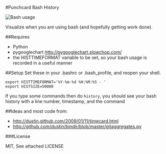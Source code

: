#Punchcard Bash History

![Bash usage](https://raw.github.com/askedrelic/bash-history-punchcard/master/sample.png)

Visualize when you are using bash (and hopefully getting work done).

##Requires

- Python
- pygooglechart http://pygooglechart.slowchop.com/
- the HISTTIMEFORMAT variable to be set, so your bash usage is recorded in a useful manner

##Setup
Set these in your .bashrc or .bash_profile, and reopen your shell.

    export HISTTIMEFORMAT='%Y-%m-%d %H:%M:%S - '
    export HISTSIZE=50000

If you type some commands then do `history`, 
you should see your bash history with a line number, timestamp, and the command

##Ideas and most code from:
- http://dustin.github.com/2009/01/11/timecard.html
- http://github.com/dustin/bindir/blob/master/gitaggregates.py

###License

MIT, See attached LICENSE
